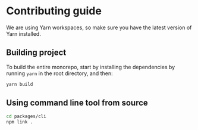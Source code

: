 # Contributing guide

We are using Yarn workspaces, so make sure you have the latest version of Yarn installed.

## Building project

To build the entire monorepo, start by installing the dependencies by running `yarn` in the root directory, and then:

```sh
yarn build
```

## Using command line tool from source

```sh
cd packages/cli
npm link .
```

